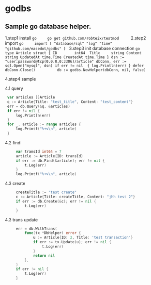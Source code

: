 # godbs
## Sample go database helper.

1.step1 install
    ```go    
    go get github.com/robteix/testmod    
    ```
2.step2 import
    ```go    
    import (
        "database/sql"
        "log"
        "time"
        "github.com/easedot/godbs"
    )
    ```
3.step3 init database connection
    ```go    
    type Article struct {
        ID        int64 
        Title     string
        Content   string
        UpdatedAt time.Time
        CreatedAt time.Time
    }
	dsn := "user:password@tcp(0.0.0.0:3306)/article"
	dbConn, err := sql.Open("mysql", dsn)
	if err != nil  {
		log.Println(err)
	}
	defer dbConn.Close()	     
	db := godbs.NewHelper(dbConn, nil, false)    
    ```    

4.step4 sample

   4.1 query 
   ```go
	var articles []Article
	q := Article{Title: "test_title", Content: "test_content"}
	err = db.Query(&q, &articles)
	if err != nil {
		log.Println(err)
	}
	for _, article := range articles {
		log.Printf("%+v\n", article)
	}

   ``` 

   4.2 find
   ```go
		var transId int64 = 7
		article := Article{ID: transId}
		if err := db.Find(&article); err != nil {
			t.Log(err)
		}
        log.Printf("%+v\n", article)
   ``` 
   4.3 create
   ```go
		createTitle := "test create"
		c := Article{Title: createTitle, Content: "jhh test 2"}
		if err := db.Create(&c); err != nil {
			t.Log(err)
		}
   ``` 
   4.3 trans update
   ```go        
		err = db.WithTrans(
			func(tx *DbHelper) error {
        		u := Article{ID: 2, Title: 'test transaction'}
				if err := tx.Update(u); err != nil {
					t.Log(err)
				}
				return nil
			},
		)
		if err != nil {
			t.Log(err)
		}
   ``` 
    